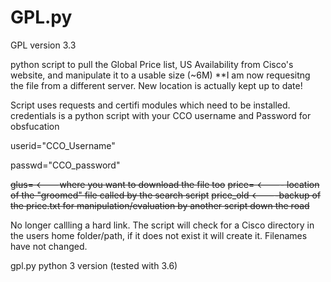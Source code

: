 # GPL.py

GPL version 3.3

python script to pull the Global Price list, US Availability from Cisco's website, and manipulate it to a usable size (~6M)
	**I am now requesitng the file from a different server. New location is actually kept up to date!

Script uses requests and certifi modules which need to be installed.
credentials is a python script with your CCO username and Password for obsfucation

userid="CCO_Username"

passwd="CCO_password"

~~glus= <---where you want to download the file too~~
~~price= <---- location of the "groomed" file called by the search script~~
~~price_old <----backup of the price.txt for manipulation/evaluation by another script down the road~~

No longer callling a hard link. The script will check for a Cisco directory in the users home folder/path, if it does not exist
it will create it. Filenames have not changed.

gpl.py python 3 version (tested with 3.6)
